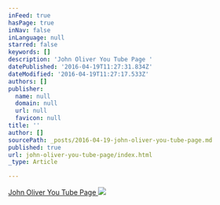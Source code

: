 ```yaml
---
inFeed: true
hasPage: true
inNav: false
inLanguage: null
starred: false
keywords: []
description: 'John Oliver You Tube Page '
datePublished: '2016-04-19T11:27:31.834Z'
dateModified: '2016-04-19T11:27:17.533Z'
authors: []
publisher:
  name: null
  domain: null
  url: null
  favicon: null
title: ''
author: []
sourcePath: _posts/2016-04-19-john-oliver-you-tube-page.md
published: true
url: john-oliver-you-tube-page/index.html
_type: Article

---
```

[John Oliver You Tube Page ][0]
![](https://the-grid-user-content.s3-us-west-2.amazonaws.com/028d089d-7e2b-4155-8dab-f654bd3a7154.png)

[0]: https://www.youtube.com/user/LastWeekTonight